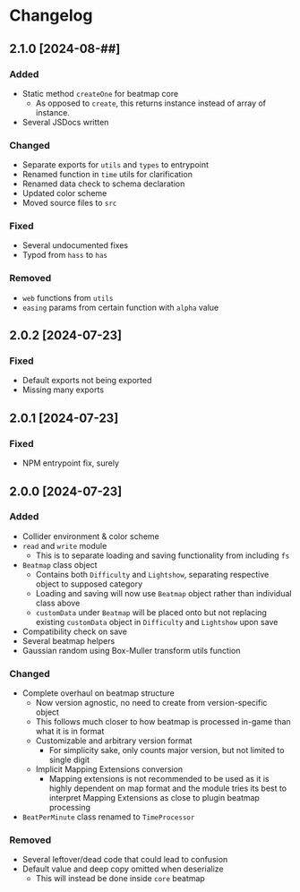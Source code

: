 # Changelog

## 2.1.0 [2024-08-##]

### Added

- Static method `createOne` for beatmap core
  - As opposed to `create`, this returns instance instead of array of instance.
- Several JSDocs written

### Changed

- Separate exports for `utils` and `types` to entrypoint
- Renamed function in `time` utils for clarification
- Renamed data check to schema declaration
- Updated color scheme
- Moved source files to `src`

### Fixed

- Several undocumented fixes
- Typod from `hass` to `has`

### Removed

- `web` functions from `utils`
- `easing` params from certain function with `alpha` value

## 2.0.2 [2024-07-23]

### Fixed

- Default exports not being exported
- Missing many exports

## 2.0.1 [2024-07-23]

### Fixed

- NPM entrypoint fix, surely

## 2.0.0 [2024-07-23]

### Added

- Collider environment & color scheme
- `read` and `write` module
  - This is to separate loading and saving functionality from including `fs`
- `Beatmap` class object
  - Contains both `Difficulty` and `Lightshow`, separating respective object to supposed category
  - Loading and saving will now use `Beatmap` object rather than individual class above
  - `customData` under `Beatmap` will be placed onto but not replacing existing `customData` object
    in `Difficulty` and `Lightshow` upon save
- Compatibility check on save
- Several beatmap helpers
- Gaussian random using Box-Muller transform utils function

### Changed

- Complete overhaul on beatmap structure
  - Now version agnostic, no need to create from version-specific object
  - This follows much closer to how beatmap is processed in-game than what it is in format
  - Customizable and arbitrary version format
    - For simplicity sake, only counts major version, but not limited to single digit
  - Implicit Mapping Extensions conversion
    - Mapping extensions is not recommended to be used as it is highly dependent on map format and
      the module tries its best to interpret Mapping Extensions as close to plugin beatmap
      processing
- `BeatPerMinute` class renamed to `TimeProcessor`

### Removed

- Several leftover/dead code that could lead to confusion
- Default value and deep copy omitted when deserialize
  - This will instead be done inside `core` beatmap
